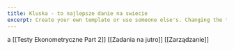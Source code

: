 ```yaml
---
title: Kluska - to najlepsze danie na swiecie
excerpt: Create your own template or use someone else's. Changing the template is a matter of updating one line
---
```

a
[[Testy Ekonometryczne Part 2]]
[[Zadania na jutro]]
[[Zarządzanie]]